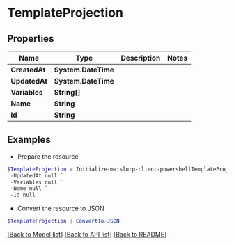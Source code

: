 # TemplateProjection
## Properties

Name | Type | Description | Notes
------------ | ------------- | ------------- | -------------
**CreatedAt** | **System.DateTime** |  | 
**UpdatedAt** | **System.DateTime** |  | 
**Variables** | **String[]** |  | 
**Name** | **String** |  | 
**Id** | **String** |  | 

## Examples

- Prepare the resource
```powershell
$TemplateProjection = Initialize-maislurp-client-powershellTemplateProjection  -CreatedAt null `
 -UpdatedAt null `
 -Variables null `
 -Name null `
 -Id null
```

- Convert the resource to JSON
```powershell
$TemplateProjection | ConvertTo-JSON
```

[[Back to Model list]](../README#documentation-for-models) [[Back to API list]](../README#documentation-for-api-endpoints) [[Back to README]](../README)

